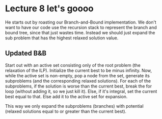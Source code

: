 # Lecture 8 let's goooo

He starts out by roasting our Branch-and-Bound implementation. We don't want to
have our code use the recursion stack to represent the branch and bound tree,
since that just wastes time. Instead we should just expand the sub problem that
has the highest relaxed solution value.

## Updated B&B

Start out with an active set consisting only of the root problem (the relaxation
of the ILP). Initialize the current best to be minus infinity. Now, while the
active set is non-empty, pop a node from the set, generate its subproblems (and
the corresponding relaxed solutions). For each of the subproblems, if the
solution is worse than the current best, break the for loop (without adding it,
so we just kill it). Else, if it's integral, set the current best equal to that.
Else add it to the active set for expansion.

This way we only expand the subproblems (branches) with potential (relaxed
solutions equal to or greater than the current best).

